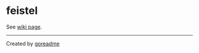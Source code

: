 # feistel

See [wiki page](https://en.wikipedia.org/wiki/Feistel_cipher).


---

Created by [goreadme](https://github.com/apps/goreadme)
